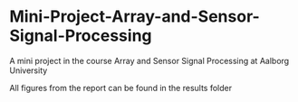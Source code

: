 # Mini-Project-Array-and-Sensor-Signal-Processing
A mini project in the course Array and Sensor Signal Processing at Aalborg University 

All figures from the report can be found in the results folder
